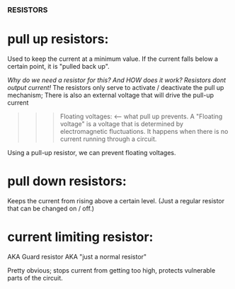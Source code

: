 
### RESISTORS


# pull up resistors:

Used to keep the current at a minimum value.
If the current falls below a certain point, it is "pulled back up".

_Why do we need a resistor for this? And HOW does it work?_
_Resistors dont output current!_
The resistors only serve to activate / deactivate the pull up mechanism;
There is also an external voltage that will drive the pull-up current

>>> Floating voltages:  <-- what pull up prevents.
A "Floating voltage" is a voltage that is determined by electromagnetic
fluctuations.
It happens when there is no current running through a circuit.

Using a pull-up resistor, we can prevent floating voltages.




# pull down resistors:

Keeps the current from rising above a certain level.
(Just a regular resistor that can be changed on / off.)



# current limiting resistor:
AKA Guard resistor
AKA "just a normal resistor"

Pretty obvious; stops current from getting too high, protects
vulnerable parts of the circuit.



